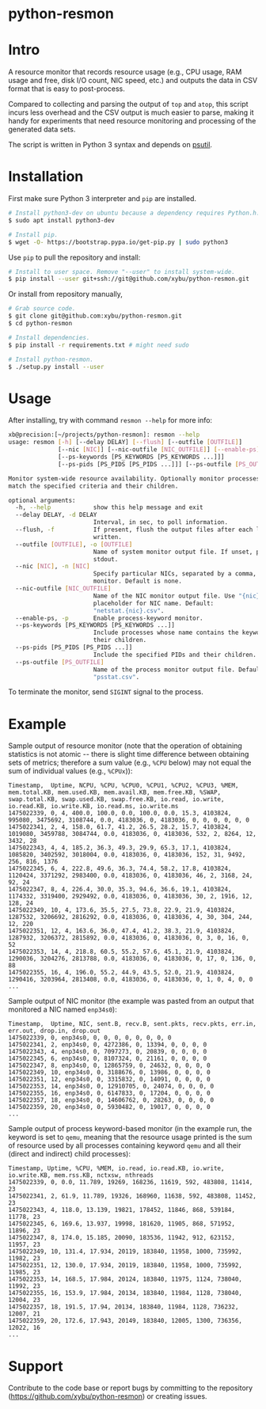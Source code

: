 python-resmon
=============

# Intro

A resource monitor that records resource usage (e.g., CPU usage, RAM usage and free, disk I/O
count, NIC speed, etc.) and outputs the data in CSV format that is easy to post-process.

Compared to collecting and parsing the output of `top` and `atop`, this script incurs less overhead and the
CSV output is much easier to parse, making it handy for experiments that need resource monitoring
and processing of the generated data sets.

The script is written in Python 3 syntax and depends on [psutil](https://github.com/giampaolo/psutil).

# Installation

First make sure Python 3 interpreter and `pip` are installed.

```bash
# Install python3-dev on ubuntu because a dependency requires Python.h.
$ sudo apt install python3-dev

# Install pip.
$ wget -O- https://bootstrap.pypa.io/get-pip.py | sudo python3
```

Use `pip` to pull the repository and install:

```bash
# Install to user space. Remove "--user" to install system-wide.
$ pip install --user git+ssh://git@github.com/xybu/python-resmon.git
```

Or install from repository manually,

```bash
# Grab source code.
$ git clone git@github.com:xybu/python-resmon.git
$ cd python-resmon

# Install dependencies.
$ pip install -r requirements.txt # might need sudo

# Install python-resmon.
$ ./setup.py install --user
```

# Usage

After installing, try with command `resmon --help` for more info:

```bash
xb@precision:[~/projects/python-resmon]: resmon --help
usage: resmon [-h] [--delay DELAY] [--flush] [--outfile [OUTFILE]]
              [--nic [NIC]] [--nic-outfile [NIC_OUTFILE]] [--enable-ps]
              [--ps-keywords [PS_KEYWORDS [PS_KEYWORDS ...]]]
              [--ps-pids [PS_PIDS [PS_PIDS ...]]] [--ps-outfile [PS_OUTFILE]]

Monitor system-wide resource availability. Optionally monitor processes that
match the specified criteria and their children.

optional arguments:
  -h, --help            show this help message and exit
  --delay DELAY, -d DELAY
                        Interval, in sec, to poll information.
  --flush, -f           If present, flush the output files after each line is
                        written.
  --outfile [OUTFILE], -o [OUTFILE]
                        Name of system monitor output file. If unset, print to
                        stdout.
  --nic [NIC], -n [NIC]
                        Specify particular NICs, separated by a comma, to
                        monitor. Default is none.
  --nic-outfile [NIC_OUTFILE]
                        Name of the NIC monitor output file. Use "{nic}" as
                        placeholder for NIC name. Default:
                        "netstat.{nic}.csv".
  --enable-ps, -p       Enable process-keyword monitor.
  --ps-keywords [PS_KEYWORDS [PS_KEYWORDS ...]]
                        Include processes whose name contains the keyword and
                        their children.
  --ps-pids [PS_PIDS [PS_PIDS ...]]
                        Include the specified PIDs and their children.
  --ps-outfile [PS_OUTFILE]
                        Name of the process monitor output file. Default:
                        "psstat.csv".
```

To terminate the monitor, send `SIGINT` signal to the process.

# Example

Sample output of resource monitor (note that the operation of obtaining statistics is not atomic -- there is slight
time difference between obtaining sets of metrics; therefore a sum value (e.g., `%CPU` below) may not equal the sum
of individual values (e.g., `%CPUx`)):

```
Timestamp,  Uptime, NCPU, %CPU, %CPU0, %CPU1, %CPU2, %CPU3, %MEM, mem.total.KB, mem.used.KB, mem.avail.KB, mem.free.KB, %SWAP, swap.total.KB, swap.used.KB, swap.free.KB, io.read, io.write, io.read.KB, io.write.KB, io.read.ms, io.write.ms
1475022339, 0, 4, 400.0, 100.0, 0.0, 100.0, 0.0, 15.3, 4103824, 995080, 3475692, 3108744, 0.0, 4183036, 0, 4183036, 0, 0, 0, 0, 0, 0
1475022341, 2, 4, 158.0, 61.7, 41.2, 26.5, 28.2, 15.7, 4103824, 1019080, 3459788, 3084744, 0.0, 4183036, 0, 4183036, 532, 2, 8264, 12, 3432, 28
1475022343, 4, 4, 185.2, 36.3, 49.3, 29.9, 65.3, 17.1, 4103824, 1085820, 3402592, 3018004, 0.0, 4183036, 0, 4183036, 152, 31, 9492, 256, 816, 1376
1475022345, 6, 4, 222.8, 49.6, 36.3, 74.4, 58.2, 17.8, 4103824, 1120424, 3371292, 2983400, 0.0, 4183036, 0, 4183036, 46, 2, 3168, 24, 92, 24
1475022347, 8, 4, 226.4, 30.0, 35.3, 94.6, 36.6, 19.1, 4103824, 1174332, 3319400, 2929492, 0.0, 4183036, 0, 4183036, 30, 2, 1916, 12, 128, 24
1475022349, 10, 4, 173.6, 35.5, 27.5, 73.8, 22.9, 21.9, 4103824, 1287532, 3206692, 2816292, 0.0, 4183036, 0, 4183036, 4, 30, 304, 244, 12, 220
1475022351, 12, 4, 163.6, 36.0, 47.4, 41.2, 38.3, 21.9, 4103824, 1287932, 3206372, 2815892, 0.0, 4183036, 0, 4183036, 0, 3, 0, 16, 0, 52
1475022353, 14, 4, 218.8, 60.5, 55.2, 57.6, 45.1, 21.9, 4103824, 1290036, 3204276, 2813788, 0.0, 4183036, 0, 4183036, 0, 17, 0, 136, 0, 88
1475022355, 16, 4, 196.0, 55.2, 44.9, 43.5, 52.0, 21.9, 4103824, 1290416, 3203964, 2813408, 0.0, 4183036, 0, 4183036, 0, 1, 0, 4, 0, 0
...
```

Sample output of NIC monitor (the example was pasted from an output that monitored a NIC named `enp34s0`):

```
Timestamp,  Uptime, NIC, sent.B, recv.B, sent.pkts, recv.pkts, err.in, err.out, drop.in, drop.out
1475022339, 0, enp34s0, 0, 0, 0, 0, 0, 0, 0, 0
1475022341, 2, enp34s0, 0, 4272386, 0, 13394, 0, 0, 0, 0
1475022343, 4, enp34s0, 0, 7097273, 0, 20839, 0, 0, 0, 0
1475022345, 6, enp34s0, 0, 8107324, 0, 21161, 0, 0, 0, 0
1475022347, 8, enp34s0, 0, 12865759, 0, 24632, 0, 0, 0, 0
1475022349, 10, enp34s0, 0, 3188676, 0, 13986, 0, 0, 0, 0
1475022351, 12, enp34s0, 0, 3315832, 0, 14091, 0, 0, 0, 0
1475022353, 14, enp34s0, 0, 12910705, 0, 24074, 0, 0, 0, 0
1475022355, 16, enp34s0, 0, 6147833, 0, 17204, 0, 0, 0, 0
1475022357, 18, enp34s0, 0, 14606762, 0, 28263, 0, 0, 0, 0
1475022359, 20, enp34s0, 0, 5930482, 0, 19017, 0, 0, 0, 0
...
```

Sample output of process keyword-based monitor (in the example run, the keyword is set to `qemu`, meaning that the
resource usage printed is the sum of resource used by all processes containing keyword `qemu` and all their (direct
and indirect) child processes):

```
Timestamp, Uptime, %CPU, %MEM, io.read, io.read.KB, io.write, io.write.KB, mem.rss.KB, nctxsw, nthreads
1475022339, 0, 0.0, 11.789, 19269, 168236, 11619, 592, 483808, 11414, 23
1475022341, 2, 61.9, 11.789, 19326, 168960, 11638, 592, 483808, 11452, 23
1475022343, 4, 118.0, 13.139, 19821, 178452, 11846, 868, 539184, 11778, 23
1475022345, 6, 169.6, 13.937, 19998, 181620, 11905, 868, 571952, 11896, 23
1475022347, 8, 174.0, 15.185, 20090, 183536, 11942, 912, 623152, 11957, 23
1475022349, 10, 131.4, 17.934, 20119, 183840, 11958, 1000, 735992, 11982, 23
1475022351, 12, 130.0, 17.934, 20119, 183840, 11958, 1000, 735992, 11985, 23
1475022353, 14, 168.5, 17.984, 20124, 183840, 11975, 1124, 738040, 11992, 23
1475022355, 16, 153.9, 17.984, 20134, 183840, 11984, 1128, 738040, 12004, 23
1475022357, 18, 191.5, 17.94, 20134, 183840, 11984, 1128, 736232, 12007, 21
1475022359, 20, 172.6, 17.943, 20149, 183840, 12005, 1300, 736356, 12022, 16
...
```

# Support

Contribute to the code base or report bugs by committing to the repository (https://github.com/xybu/python-resmon) or creating issues.

